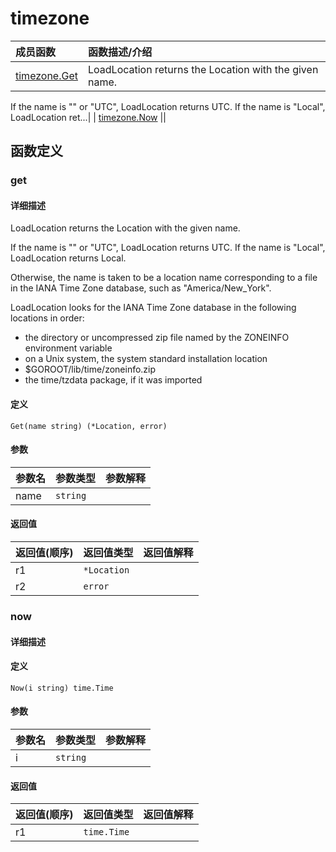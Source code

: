 # timezone

|成员函数|函数描述/介绍|
|:------|:--------|
| [timezone.Get](#get) |LoadLocation returns the Location with the given name.

If the name is "" or "UTC", LoadLocation returns UTC.
If the name is "Local", LoadLocation ret...|
| [timezone.Now](#now) ||


## 函数定义
### get

#### 详细描述
LoadLocation returns the Location with the given name.

If the name is "" or "UTC", LoadLocation returns UTC.
If the name is "Local", LoadLocation returns Local.

Otherwise, the name is taken to be a location name corresponding to a file
in the IANA Time Zone database, such as "America/New_York".

LoadLocation looks for the IANA Time Zone database in the following
locations in order:

  - the directory or uncompressed zip file named by the ZONEINFO environment variable
  - on a Unix system, the system standard installation location
  - $GOROOT/lib/time/zoneinfo.zip
  - the time/tzdata package, if it was imported


#### 定义

`Get(name string) (*Location, error)`

#### 参数
|参数名|参数类型|参数解释|
|:-----------|:---------- |:-----------|
| name | `string` |   |

#### 返回值
|返回值(顺序)|返回值类型|返回值解释|
|:-----------|:---------- |:-----------|
| r1 | `*Location` |   |
| r2 | `error` |   |


### now

#### 详细描述


#### 定义

`Now(i string) time.Time`

#### 参数
|参数名|参数类型|参数解释|
|:-----------|:---------- |:-----------|
| i | `string` |   |

#### 返回值
|返回值(顺序)|返回值类型|返回值解释|
|:-----------|:---------- |:-----------|
| r1 | `time.Time` |   |


